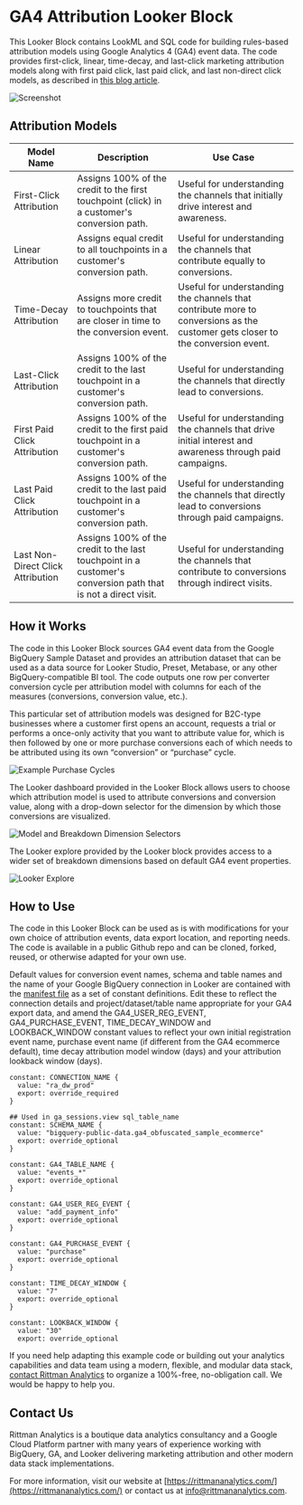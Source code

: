 # GA4 Attribution Looker Block

This Looker Block contains LookML and SQL code for building rules-based attribution models using Google Analytics 4 (GA4) event data. The code provides first-click, linear, time-decay, and last-click marketing attribution models along with first paid click, last paid click, and last non-direct click models, as described in [this blog article](https://www.rittmananalytics.com/blog/2023/5/9/building-your-own-ga4-rules-based-marketing-attribution-models-using-google-bigquery-andnbsplooker).

![Screenshot](https://github.com/rittmananalytics/ga4_marketing_attribution_looker_block/blob/master/img/screenshot.png)

## Attribution Models

| Model Name | Description | Use Case |
|------------|-------------|----------|
| First-Click Attribution | Assigns 100% of the credit to the first touchpoint (click) in a customer's conversion path. | Useful for understanding the channels that initially drive interest and awareness. |
| Linear Attribution | Assigns equal credit to all touchpoints in a customer's conversion path. | Useful for understanding the channels that contribute equally to conversions. |
| Time-Decay Attribution | Assigns more credit to touchpoints that are closer in time to the conversion event. | Useful for understanding the channels that contribute more to conversions as the customer gets closer to the conversion event. |
| Last-Click Attribution | Assigns 100% of the credit to the last touchpoint in a customer's conversion path. | Useful for understanding the channels that directly lead to conversions. |
| First Paid Click Attribution | Assigns 100% of the credit to the first paid touchpoint in a customer's conversion path. | Useful for understanding the channels that drive initial interest and awareness through paid campaigns. |
| Last Paid Click Attribution | Assigns 100% of the credit to the last paid touchpoint in a customer's conversion path. | Useful for understanding the channels that directly lead to conversions through paid campaigns. |
| Last Non-Direct Click Attribution | Assigns 100% of the credit to the last touchpoint in a customer's conversion path that is not a direct visit. | Useful for understanding the channels that contribute to conversions through indirect visits. |

## How it Works

The code in this Looker Block sources GA4 event data from the Google BigQuery Sample Dataset and provides an attribution dataset that can be used as a data source for Looker Studio, Preset, Metabase, or any other BigQuery-compatible BI tool. The code outputs one row per converter conversion cycle per attribution model with columns for each of the measures (conversions, conversion value, etc.).

This particular set of attribution models was designed for B2C-type businesses where a customer first opens an account, requests a trial or performs a once-only activity that you want to attribute value for, which is then followed by one or more purchase conversions each of which needs to be attributed using its own “conversion” or “purchase” cycle.

![Example Purchase Cycles](https://github.com/rittmananalytics/ga4_marketing_attribution_looker_block/blob/master/img/cycle.png)

The Looker dashboard provided in the Looker Block allows users to choose which attribution model is used to attribute conversions and conversion value, along with a drop-down selector for the dimension by which those conversions are visualized.

![Model and Breakdown Dimension Selectors](https://github.com/rittmananalytics/ga4_marketing_attribution_looker_block/blob/master/img/selectors.png)

The Looker explore provided by the Looker block provides access to a wider set of breakdown dimensions based on default GA4 event properties.

![Looker Explore](https://github.com/rittmananalytics/ga4_marketing_attribution_looker_block/blob/master/img/explore.png)

## How to Use

The code in this Looker Block can be used as is with modifications for your own choice of attribution events, data export location, and reporting needs. The code is available in a public Github repo and can be cloned, forked, reused, or otherwise adapted for your own use.

Default values for conversion event names, schema and table names and the name of your Google BigQuery connection in Looker are contained with the [manifest file](/manifest.lkml) as a set of constant definitions. Edit these to reflect the connection details and project/dataset/table name appropriate for your GA4 export data, and amend the GA4_USER_REG_EVENT, GA4_PURCHASE_EVENT, TIME_DECAY_WINDOW and LOOKBACK_WINDOW constant values to reflect your own initial registration event name, purchase event name (if different from the GA4 ecommerce default), time decay attribution model window (days) and your attribution lookback window (days).

```
constant: CONNECTION_NAME {
  value: "ra_dw_prod"
  export: override_required
}

## Used in ga_sessions.view sql_table_name
constant: SCHEMA_NAME {
  value: "bigquery-public-data.ga4_obfuscated_sample_ecommerce"
  export: override_optional
}

constant: GA4_TABLE_NAME {
  value: "events_*"
  export: override_optional
}

constant: GA4_USER_REG_EVENT {
  value: "add_payment_info"
  export: override_optional
}

constant: GA4_PURCHASE_EVENT {
  value: "purchase"
  export: override_optional
}

constant: TIME_DECAY_WINDOW {
  value: "7"
  export: override_optional
}

constant: LOOKBACK_WINDOW {
  value: "30"
  export: override_optional

```

If you need help adapting this example code or building out your analytics capabilities and data team using a modern, flexible, and modular data stack, [contact Rittman Analytics](https://calendly.com/markrittman/initial-discovery-call-with-mark-rittman) to organize a 100%-free, no-obligation call. We would be happy to help you.

## Contact Us

Rittman Analytics is a boutique data analytics consultancy and a Google Cloud Platform partner with many years of experience working with BigQuery, GA, and Looker delivering marketing attribution and other modern data stack implementations.

For more information, visit our website at [https://rittmananalytics.com/](https://rittmananalytics.com/) or contact us at [info@rittmananalytics.com](mailto:info@rittmananalytics.com).
